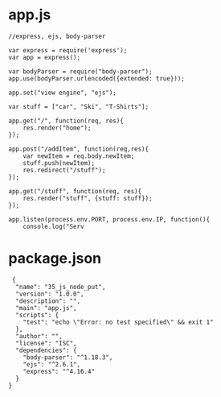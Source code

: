 # app.js

    //express, ejs, body-parser

    var express = require('express');
    var app = express();

    var bodyParser = require("body-parser");
    app.use(bodyParser.urlencoded({extended: true}));

    app.set("view engine", "ejs");

    var stuff = ["car", "Ski", "T-Shirts"];

    app.get("/", function(req, res){
        res.render("home");
    });

    app.post("/addItem", function(req,res){
        var newItem = req.body.newItem;
        stuff.push(newItem);
        res.redirect("/stuff");
    });

    app.get("/stuff", function(req, res){
        res.render("stuff", {stuff: stuff});
    });

    app.listen(process.env.PORT, process.env.IP, function(){
        console.log("Serv
        
# package.json
 
     {
      "name": "35_js_node_put",
      "version": "1.0.0",
      "description": "",
      "main": "app.js",
      "scripts": {
        "test": "echo \"Error: no test specified\" && exit 1"
      },
      "author": "",
      "license": "ISC",
      "dependencies": {
        "body-parser": "^1.18.3",
        "ejs": "^2.6.1",
        "express": "^4.16.4"
      }
    }
